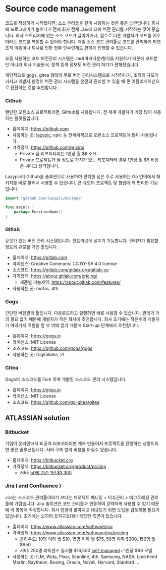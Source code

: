 # Source code management
코드를 작성하기 시작했다면, 소스 관리툴을 같이 사용하는 것은 좋은 습관입니다.
회사에 프로그래머가 늘어나기 전에 회사 전체 코드에 대해 버전 관리를 시작하는 것이 좋습니다.
회사 스토리지에 있는 소스 코드가 날아가거나, 실수로 다른 개발자가 코드를 지우더라도 코드를 복원할 수 있어야 합니다.
매일 소스 코드 관리툴로 코드를 관리하게 되면 조직 이동이나 퇴사로 인한 업무 인수인계도 편하게 진행할 수 있습니다.

요즘 사용하는 코드 버전관리 시스템은 .md(마크다운)형식을 지원하기 때문에 코드뿐만 아니라 회사 기술문서, 정책 등의 정보도 버전 관리 하기가 편해졌습니다.

개인적으로 gogs, gitea 형태의 무료 버전 관리시스템으로 시작하다가, 조직의 규모가 커지고 개발자 한명이 버전 관리 시스템을 온전히 관리할 수 있을 때 큰 어플리케이션으로 전환하는 것을 추천합니다.

### Github
왠만한 오픈소스 프로젝트라면, Github를 사용합니다.
전 세계 개발자가 가장 많이 사용하는 플랫폼입니다.

- 홈페이지: https://github.com
- 사용하는 곳: [lazypic](https://github.com/lazypic), epic 등 전세계적으로 오픈소스 프로젝트에 많이 사용됩니다.
- 가격정책: https://github.com/pricing
    - Private 팀 리포지터리는 1인당 월 $9 소요.
    - Private 프로젝트가 될 정도로 가치가 있는 리포지터리 경우 1인당 월 $9 비용은 싸다고 생각합니다.

Lazypic이 Github를 솔루션으로 사용하며 편리한 점은 주로 사용하는 Go 언어에서 패키지를 바로 불러서 사용할 수 있습니다.
큰 규모의 프로젝트 및 협업에 꽤 편리한 기능입니다.

```go
import "github.com/lazypic/package"

func main() {
    package.FunctionName()
}
```

### Gitlab
규모가 있는 버전 관리 시스템입니다. 인트라넷에 설치가 가능합니다.
관리자가 필요할 정도의 규모를 가진 툴입니다.

- 홈페이지: https://gitlab.com
- 라이센스: Creative Commons: CC BY-SA 4.0 license
- 소스코드: https://gitlab.com/gitlab-org/gitlab-ce
- 가격정책: https://about.gitlab.com/pricing/
    - 제품별 기능제약: https://about.gitlab.com/features/
- 사용하는 곳: mofac, 4th

### Gogs
간단한 버전관리 툴입니다. 다운로드하고 실행하면 바로 사용할 수 있습니다. 관리가 거의 필요 없기 때문에 개발자가 적은 회사에 추천합니다.
회사 초기에는 적은수의 개발자가 여러가지 역할을 할 수 밖에 없기 때문에 Start-up 단계에서 추천합니다.

- 홈페이지: https://gogs.io
- 라이센스: MIT License
- 소스코드: https://github.com/gogs/gogs
- 사용하는 곳: Digitalidea, 2L

### Gitea
Gogs의 소스코드를 Fork 하여 개발된 소스코드 관리 시스템입니다.

- 홈페이지: https://gitea.io
- 라이센스: MIT License
- 소스코드: https://github.com/go-gitea/gitea

## ATLASSIAN solution

### Bitbucket
기업이 온라인에서 비공개 리포지터리만 계속 만들어서 프로젝트를 진행하는 상황이라면 좋은 솔루션입니다.
서버 구축 없이 비용을 아낄수 있습니다.

- 홈페이지: https://bitbucket.org
- 가격정책: https://bitbucket.org/product/pricing
    - 서버: [50명 기준 1년 $3,300](https://www.atlassian.com/software/bitbucket/pricing?tab=self-managed)

### Jira ( and Confluence )
Jira는 소스코드 관리툴이라기 보다는 프로젝트 메니징 + 이슈관리 + 버그트레킹 관리 툴에 가깝습니다.
Jira 솔루션은 코드 관리툴과 연동하여 강력하게 사용할 수 있기 때문에 이 항목에 작성합니다.
회사 인원이 많아지고 대규모가 되면 도입을 검토해볼 필요가 있습니다.
초기에는 오히려 조직구조대비 복잡한 측면이 있습니다.

- 홈페이지: https://www.atlassian.com/software/jira
- 가격정책: https://www.atlassian.com/software/jira/pricing
    - 클라우드: 10명 이하 월 $10, 15명 이하 월 $75, 50명 이하 $300, 150명 월 $950
    - 서버: 250명 라이센스 일시불 $16,500 [self-managed](https://www.atlassian.com/software/jira/pricing?tab=self-managed) / 1인당 $66 모델
- 사용하는 곳: ILM, Weta, Pixar, Scanline, 4th, Samsung, NASA, Lockheed Martin, Raytheon, Boeing, Oracle, Novell, Harvard, Stanford ...